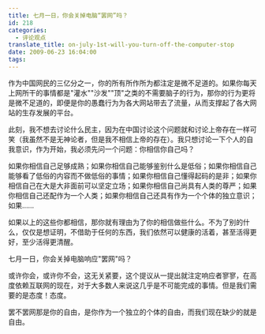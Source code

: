 ```yaml
---
title: 七月一日，你会关掉电脑“罢网”吗？
id: 218
categories:
  - 评论观点
translate_title: on-july-1st-will-you-turn-off-the-computer-stop
date: 2009-06-23 16:04:00
tags:
---
```


作为中国网民的三亿分之一，你的所有所作所为都注定是微不足道的。如果你每天上网所干的事情都是"灌水""沙发""顶"之类的不需要脑子的行为，那你的行为更将是微不足道的，即便是你的愚蠢行为为各大网站带去了流量，从而支撑起了各大网站的生存发展的平台。

此刻，我不想去讨论什么民主，因为在中国讨论这个问题就和讨论上帝存在一样可笑（我虽然不是无神论者，但是我不相信上帝的存在）。我只想讨论一下个人的自我意识，作为开始，我必须先问一个问题：你相信你自己吗？

如果你相信自己足够成熟；如果你相信自己能够鉴别什么是低俗；如果你相信自己能够看了低俗的内容而不做低俗的事情；如果你相信自己懂得起码的是非；如果你相信自己在大是大非面前可以坚定立场；如果你相信自己尚具有人类的尊严；如果你相信自己还配作为一个人类；如果你相信自己还具有作为一个个体的独立意识；如果……

如果以上的这些你都相信，那你就有理由为了你的相信做些什么。不为了别的什么，仅仅是想证明，不借助于任何的东西，我们依然可以健康的活着，甚至活得更好，至少活得更清醒。

七月一日，你会关掉电脑响应"罢网"吗？

或许你会，或许你不会，这无关紧要，这个提议从一提出就注定响应者寥寥，在高度依赖互联网的现在，对于大多数人来说这几乎是不可能完成的事情。但是我们需要的是态度！态度。

罢不罢网那是你的自由，是你作为一个独立的个体的自由，而我们现在缺少的就是自由。
